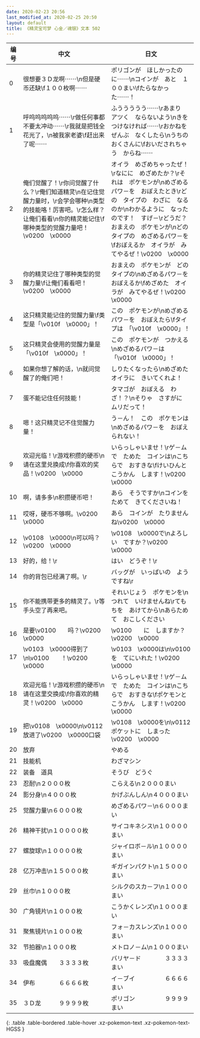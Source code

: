 ```yaml
---
date: 2020-02-23 20:56
last_modified_at: 2020-02-25 20:50
layout: default
title: 《精灵宝可梦 心金／魂银》文本 502
---
```

| 编号 | 中文 | 日文 |
| ---- | ---- | ---- |
| 0 | 很想要３Ｄ龙啊⋯⋯\n但是硬币还缺\f１００枚啊⋯⋯ | ポリゴンが　ほしかったのに⋯⋯\nコインが　あと　１００まい\fたらなかった⋯⋯！ |
| 1 | 呼呜呜呜呜呜⋯⋯\r做任何事都不要太冲动⋯⋯\r我就是把钱全花光了，\n被我家老婆\f赶出来了呢⋯⋯ | ふううううう⋯⋯\rあまり　アツく　ならないよう\nきを　つけなければ⋯⋯\rおかねを　ぜんぶ　なくしたら\nうちの　おくさんに\fおいだされちゃう　からね⋯⋯ |
| 2 | 俺们觉醒了！\r你问觉醒了什么？\r俺们知道精灵\n在记住觉醒力量时，\r会学会哪种\n类型的技能咯！厉害吧。\r怎么样？让俺们看看\n你的精灵能记住\f哪种类型的觉醒力量吧！\v0200　\x0000 | オイラ　めざめちゃったぜ！\rなにに　めざめたか？\rそれは　ポケモンが\nめざめるパワ－を　おぼえたとき\rどの　タイプの　わざに　なるのか\nわかるように　なったのです！　すげ－\rどうだ？　おまえの　ポケモンが\nどの　タイプの　めざめるパワ－を\fおぼえるか　オイラが　みてやるぜ！\v0200　\x0000 |
| 3 | 你的精灵记住了哪种类型的觉醒力量\f让俺们看看吧！\v0200　\x0000 | おまえの　ポケモンが　どの　タイプの\nめざめるパワ－を　おぼえるか\fめざめた　オイラが　みてやるぜ！\v0200　\x0000 |
| 4 | 这只精灵能记住的觉醒力量\f类型是「\v010f　\x0000」！ | この　ポケモンが\nめざめるパワ－を　おぼえたら\fタイプは　「\v010f　\x0000」！ |
| 5 | 这只精灵会使用的觉醒力量是「\v010f　\x0000」！ | この　ポケモンが　つかえる\nめざめるパワ－は　「\v010f　\x0000」！ |
| 6 | 如果你想了解的话，\n就问觉醒了的俺们吧！ | しりたくなったら\nめざめた　オイラに　きいてくれよ！ |
| 7 | 蛋不能记住任何技能！ | タマゴが　おぼえる　わざ！？\nそりゃ　さすがに　ムリだって！ |
| 8 | 嗯！这只精灵记不住觉醒力量！ | う－ん！　この　ポケモンは\nめざめるパワ－を　おぼえられない！ |
| 9 | 欢迎光临！\r游戏积攒的硬币\n请在这里兑换成\f你喜欢的奖品！\v0200　\x0000 | いらっしゃいませ！\rゲ－ムで　ためた　コインは\nこちらで　おすきな\fけいひんと　こうかん　します！\v0200　\x0000 |
| 10 | 啊，请多多\n积攒硬币吧！ | あら　そうですか\nコインを　ためて　きてくださいね！ |
| 11 | 哎呀，硬币不够啊。\v0200　\x0000 | あら　コインが　たりませんね\v0200　\x0000 |
| 12 | \v0108　\x0000\n可以吗？\v0200　\x0000 | \v0108　\x0000で\nよろしい　ですか？\v0200　\x0000 |
| 13 | 好的，给！\r | はい　どうぞ！\r |
| 14 | 你的背包已经满了啊。\r | バッグが　いっぱいの　ようですね\r |
| 15 | 你不能携带更多的精灵了。\r等手头空了再来吧。 | それいじょう　ポケモンを\nつれて　いけませんね\rてもちを　あけてから\nあらためて　おこしください |
| 16 | 是要\v0100　　吗？\v0200　\x0000 | \v0100　　に　しますか？\v0200　\x0000 |
| 17 | \v0103　\x0000得到了\n\v0100　　！\v0200　\x0000 | \v0103　\x0000は\n\v0100　　を　てにいれた！\v0200　\x0000 |
| 18 | 欢迎光临！\r游戏积攒的硬币\n请在这里交换成\f你喜欢的精灵！\v0200　\x0000 | いらっしゃいませ！\rゲ－ムで　ためた　コインは\nこちらで　おすきな\fポケモンと　こうかん　します！\v0200　\x0000 |
| 19 | 把\v0108　\x0000\n\v0112　　放进了\v0200　\x0000口袋 | \v0108　\x0000を\n\v0112　　ポケットに　しまった\v0200　\x0000 |
| 20 | 放弃 | やめる |
| 21 | 技能机 | わざマシン |
| 22 | 装备　道具 | そうび　どうぐ |
| 23 | 忍耐\n２０００枚 | こらえる\n２０００まい |
| 24 | 影分身\n４０００枚 | かげぶんしん\n４０００まい |
| 25 | 觉醒力量\n６０００枚 | めざめるパワ－\n６０００まい |
| 26 | 精神干扰\n１００００枚 | サイコキネシス\n１００００まい |
| 27 | 螺旋球\n１００００枚 | ジャイロボ－ル\n１００００まい |
| 28 | 亿万冲击\n１５０００枚 | ギガインパクト\n１５０００まい |
| 29 | 丝巾\n１０００枚 | シルクのスカ－フ\n１０００まい |
| 30 | 广角镜片\n１０００枚 | こうかくレンズ\n１０００まい |
| 31 | 聚焦镜片\n１０００枚 | フォ－カスレンズ\n１０００まい |
| 32 | 节拍器\n１０００枚 | メトロノ－ム\n１０００まい |
| 33 | 吸盘魔偶　　３３３３枚 | バリヤ－ド　　　　３３３３まい |
| 34 | 伊布　　　　６６６６枚 | イ－ブイ　　　　　６６６６まい |
| 35 | ３Ｄ龙　　　９９９９枚 | ポリゴン　　　　　９９９９まい |
{: .table .table-bordered .table-hover .xz-pokemon-text .xz-pokemon-text-HGSS }